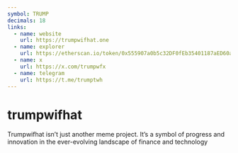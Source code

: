 ```yaml
---
symbol: TRUMP
decimals: 18
links:
  - name: website
    url: https://trumpwifhat.one
  - name: explorer
    url: https://etherscan.io/token/0x555907a0b5c32DF0fEb35401187aED60a9191D74
  - name: x
    url: https://x.com/trumpwfx
  - name: telegram
    url: https://t.me/trumptwh
---
```


# trumpwifhat

Trumpwifhat isn’t just another meme project. It’s a symbol of progress and innovation in the ever-evolving landscape of finance and technology
